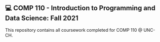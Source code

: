 ## 💻 COMP 110 - Introduction to Programming and Data Science: Fall 2021         
  This repository contains all coursework completed for COMP 110 @ UNC-CH.
